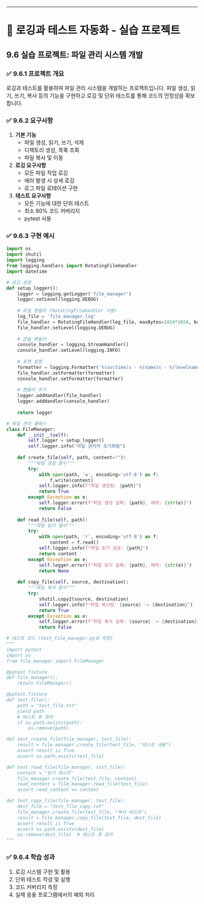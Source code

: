 ---

# 📘 로깅과 테스트 자동화 - 실습 프로젝트

## 9.6 실습 프로젝트: 파일 관리 시스템 개발

### ✅ 9.6.1 프로젝트 개요
로깅과 테스트를 활용하여 파일 관리 시스템을 개발하는 프로젝트입니다. 파일 생성, 읽기, 쓰기, 복사 등의 기능을 구현하고 로깅 및 단위 테스트를 통해 코드의 안정성을 확보합니다.

### ✅ 9.6.2 요구사항
1. **기본 기능**
   - 파일 생성, 읽기, 쓰기, 삭제
   - 디렉토리 생성, 목록 조회
   - 파일 복사 및 이동
2. **로깅 요구사항**
   - 모든 파일 작업 로깅
   - 에러 발생 시 상세 로깅
   - 로그 파일 로테이션 구현
3. **테스트 요구사항**
   - 모든 기능에 대한 단위 테스트
   - 최소 80% 코드 커버리지
   - pytest 사용

### ✅ 9.6.3 구현 예시

```python
import os
import shutil
import logging
from logging.handlers import RotatingFileHandler
import datetime

# 로깅 설정
def setup_logger():
    logger = logging.getLogger('file_manager')
    logger.setLevel(logging.DEBUG)
    
    # 파일 핸들러 (RotatingFileHandler 사용)
    log_file = 'file_manager.log'
    file_handler = RotatingFileHandler(log_file, maxBytes=1024*1024, backupCount=3)
    file_handler.setLevel(logging.DEBUG)
    
    # 콘솔 핸들러
    console_handler = logging.StreamHandler()
    console_handler.setLevel(logging.INFO)
    
    # 포맷 설정
    formatter = logging.Formatter('%(asctime)s - %(name)s - %(levelname)s - %(message)s')
    file_handler.setFormatter(formatter)
    console_handler.setFormatter(formatter)
    
    # 핸들러 추가
    logger.addHandler(file_handler)
    logger.addHandler(console_handler)
    
    return logger

# 파일 관리 클래스
class FileManager:
    def __init__(self):
        self.logger = setup_logger()
        self.logger.info("파일 관리자 초기화됨")
    
    def create_file(self, path, content=""):
        """파일 생성 함수"""
        try:
            with open(path, 'w', encoding='utf-8') as f:
                f.write(content)
            self.logger.info(f"파일 생성됨: {path}")
            return True
        except Exception as e:
            self.logger.error(f"파일 생성 실패: {path}, 에러: {str(e)}")
            return False
    
    def read_file(self, path):
        """파일 읽기 함수"""
        try:
            with open(path, 'r', encoding='utf-8') as f:
                content = f.read()
            self.logger.info(f"파일 읽기 성공: {path}")
            return content
        except Exception as e:
            self.logger.error(f"파일 읽기 실패: {path}, 에러: {str(e)}")
            return None
    
    def copy_file(self, source, destination):
        """파일 복사 함수"""
        try:
            shutil.copy2(source, destination)
            self.logger.info(f"파일 복사됨: {source} -> {destination}")
            return True
        except Exception as e:
            self.logger.error(f"파일 복사 실패: {source} -> {destination}, 에러: {str(e)}")
            return False

# 테스트 코드 (test_file_manager.py로 저장)
"""
import pytest
import os
from file_manager import FileManager

@pytest.fixture
def file_manager():
    return FileManager()

@pytest.fixture
def test_file():
    path = "test_file.txt"
    yield path
    # 테스트 후 정리
    if os.path.exists(path):
        os.remove(path)

def test_create_file(file_manager, test_file):
    result = file_manager.create_file(test_file, "테스트 내용")
    assert result is True
    assert os.path.exists(test_file)

def test_read_file(file_manager, test_file):
    content = "읽기 테스트"
    file_manager.create_file(test_file, content)
    read_content = file_manager.read_file(test_file)
    assert read_content == content

def test_copy_file(file_manager, test_file):
    dest_file = "test_file_copy.txt"
    file_manager.create_file(test_file, "복사 테스트")
    result = file_manager.copy_file(test_file, dest_file)
    assert result is True
    assert os.path.exists(dest_file)
    os.remove(dest_file)  # 테스트 후 정리
"""
```

### ✅ 9.6.4 학습 성과
1. 로깅 시스템 구현 및 활용
2. 단위 테스트 작성 및 실행
3. 코드 커버리지 측정
4. 실제 응용 프로그램에서의 예외 처리 